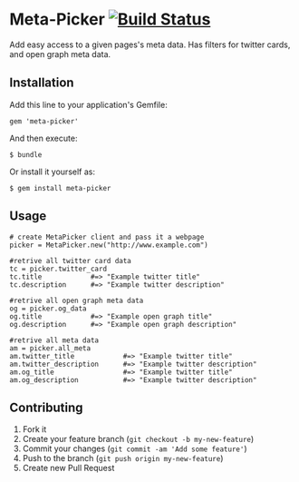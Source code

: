# Meta-Picker [![Build Status](https://travis-ci.org/mosaicxm/meta-picker.png?branch=master)](https://travis-ci.org/mosaicxm/meta-picker)

Add easy access to a given pages's meta data. Has filters for twitter cards, and open graph meta data.

## Installation

Add this line to your application's Gemfile:

    gem 'meta-picker'

And then execute:

    $ bundle

Or install it yourself as:

    $ gem install meta-picker

## Usage
  
    # create MetaPicker client and pass it a webpage
    picker = MetaPicker.new("http://www.example.com")

    #retrive all twitter card data
    tc = picker.twitter_card
    tc.title            #=> "Example twitter title"
    tc.description      #=> "Example twitter description"

    #retrive all open graph meta data
    og = picker.og_data
    og.title            #=> "Example open graph title"
    og.description      #=> "Example open graph description"

    #retrive all meta data
    am = picker.all_meta
    am.twitter_title            #=> "Example twitter title"
    am.twitter_description      #=> "Example twitter description"
    am.og_title                 #=> "Example twitter title"
    am.og_description           #=> "Example twitter description"

## Contributing

1. Fork it
2. Create your feature branch (`git checkout -b my-new-feature`)
3. Commit your changes (`git commit -am 'Add some feature'`)
4. Push to the branch (`git push origin my-new-feature`)
5. Create new Pull Request
